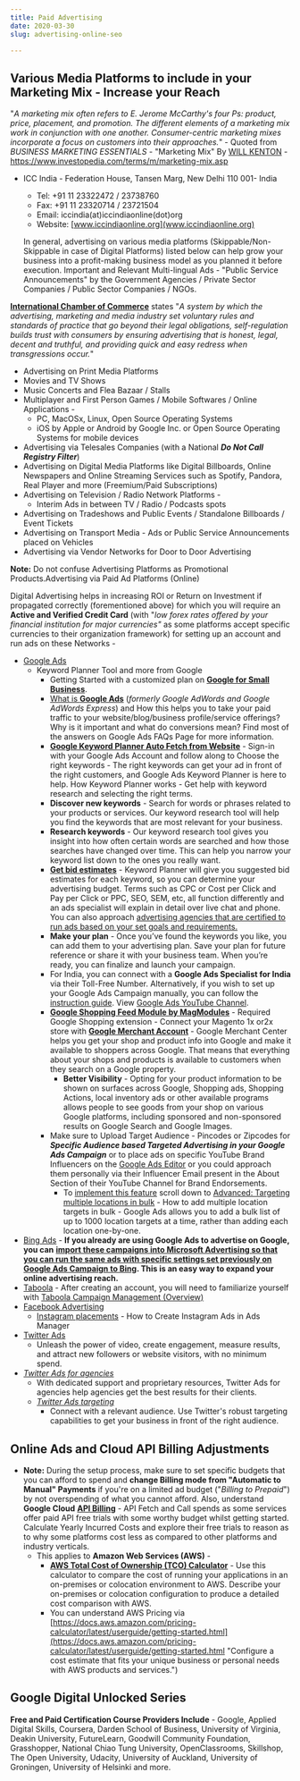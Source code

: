 ```yaml
---
title: Paid Advertising
date: 2020-03-30
slug: advertising-online-seo

---
```

## Various Media Platforms to include in your Marketing Mix - Increase your Reach

"_A marketing mix often refers to E. Jerome McCarthy's four Ps: product, price, placement, and promotion. The different elements of a marketing mix work in conjunction with one another. Consumer-centric marketing mixes incorporate a focus on customers into their approaches._" - Quoted from _BUSINESS  MARKETING ESSENTIALS_ - "Marketing Mix" By [WILL KENTON](https://www.investopedia.com/contributors/53661/ "Will Kenton - Developed Investopedia's Anxiety Index and its performance marketing content initiative") - https://www.investopedia.com/terms/m/marketing-mix.asp

* ICC India - Federation House, Tansen Marg, New Delhi 110 001- India
  * Tel: +91 11 23322472 / 23738760
  * Fax: +91 11 23320714 / 23721504
  * Email: iccindia(at)iccindiaonline(dot)org
  * Website: [www.iccindiaonline.org](www.iccindiaonline.org)

  In general, advertising on various media platforms (Skippable/Non-Skippable in case of Digital Platforms) listed below can help grow your business into a profit-making business model as you planned it before execution. Important and Relevant Multi-lingual Ads - "Public Service Announcements" by the Government Agencies / Private Sector Companies / Public Sector Companies / NGOs.

[**International Chamber of Commerce**](https://iccwbo.org/global-issues-trends/responsible-business/marketing-advertising/ "International Chamber of Commerce - Global issues & trends » Responsible business » Marketing & advertising") states "_A system by which the advertising, marketing and media industry set voluntary rules and standards of practice that go beyond their legal obligations, self-regulation builds trust with consumers by ensuring advertising that is honest, legal, decent and truthful, and providing quick and easy redress when transgressions occur._"

* Advertising on Print Media Platforms
* Movies and TV Shows
* Music Concerts and Flea Bazaar / Stalls
* Multiplayer and First Person Games / Mobile Softwares / Online Applications -
  * PC, MacOSx, Linux, Open Source Operating Systems
  * iOS by Apple or Android by Google Inc. or Open Source Operating Systems for mobile devices
* Advertising via Telesales Companies (with a National **_Do Not Call Registry Filter_**)
* Advertising on Digital Media Platforms like Digital Billboards, Online Newspapers and Online Streaming Services such as Spotify, Pandora, Real Player and more (Freemium/Paid Subscriptions)
* Advertising on Television / Radio Network Platforms -
  * Interim Ads in between TV / Radio / Podcasts spots
* Advertising on Tradeshows and Public Events / Standalone Billboards / Event Tickets
* Advertising on Transport Media - Ads or Public Service Announcements placed on Vehicles
* Advertising via Vendor Networks for Door to Door Advertising

**Note:** Do not confuse Advertising Platforms as Promotional Products.Advertising via Paid Ad Platforms (Online)

Digital Advertising helps in increasing ROI or Return on Investment if propagated correctly (forementioned above) for which you will require an **Active and Verified Credit Card** (with "_low forex rates offered by your financial institution for major currencies"_ as some platforms accept specific currencies to their organization framework) for setting up an account and run ads on these Networks -

* [Google Ads](https://ads.google.com/intl/en_in/home/ "Google Ads India")
  * Keyword Planner Tool and more from Google
    * Getting Started with a customized plan on [**Google for Small Business**](https://smallbusiness.withgoogle.com/?utm_source=google&utm_medium=ep&utm_campaign=bar_coronavirus#!/ "Google has a range of products to help your business grow. Get a personalized plan to see your full set of recommendations, or get started right away with these key products.").
    * [What is **Google Ads**](https://ads.google.com/intl/en_in/home/faq/ "FAQs - What is Google Ads") (_formerly Google AdWords and Google AdWords Express_) and How this helps you to take your paid traffic to your website/blog/business profile/service offerings? Why is it important and what do conversions mean? Find most of the answers on Google Ads FAQs Page for more information.
    * [**Google Keyword Planner Auto Fetch from Website**](https://ads.google.com/intl/en_in/home/tools/keyword-planner/ "Google Ads Keyword Planner") - Sign-in with your Google Ads Account and follow along to Choose the right keywords - The right keywords can get your ad in front of the right customers, and Google Ads Keyword Planner is here to help. How Keyword Planner works - Get help with keyword research and selecting the right terms.
    * **Discover new keywords** - Search for words or phrases related to your products or services. Our keyword research tool will help you find the keywords that are most relevant for your business.
    * **Research keywords** - Our keyword research tool gives you insight into how often certain words are searched and how those searches have changed over time. This can help you narrow your keyword list down to the ones you really want.
    * [**Get bid estimates**](https://ads.google.com/intl/en_in/home/pricing/ "Google Ads - Cost Estimates based on Search Terms or Campaign Settings") - Keyword Planner will give you suggested bid estimates for each keyword, so you can determine your advertising budget. Terms such as CPC or Cost per Click and Pay per Click or PPC, SEO, SEM, etc, all function differently and an ads specialist will explain in detail over live chat and phone. You can also approach [advertising agencies that are certified to run ads based on your set goals and requirements.](https://www.google.com/intl/en-GB_in/partners/about/ "The Google Partner badge shows that specific Partners have passed Google Ads product certification exams and are up-to-date with the latest product knowledge. In other words, they earned it.")
    * **Make your plan** - Once you’ve found the keywords you like, you can add them to your advertising plan. Save your plan for future reference or share it with your business team. When you’re ready, you can finalize and launch your campaign.
    * For India, you can connect with a **Google Ads Specialist for India** via their Toll-Free Number. Alternatively, if you wish to set up your Google Ads Campaign manually, you can follow the [instruction guide](https://support.google.com/google-ads/answer/6146252?hl=en&ref_topic=3119071,3181080,3126923,&visit_id=637214967552416815-1875820353&rd=1 "Your guide to Google Ads"). View [Google Ads YouTube Channel](https://www.youtube.com/user/learnwithgoogle?hl=en "Google Ads YouTube Channel").
    * [**Google Shopping Feed Module by MagModules**](https://www.magmodules.eu/magento2-google-shopping-feed.html "Google Shopping extension - Connect your Magento store with Google Merchant account.") - Required Google Shopping extension - Connect your Magento 1x or2x store with [**Google Merchant Account**](https://www.google.com/retail/solutions/merchant-center/ "Google Merchant Account") - Google Merchant Center helps you get your shop and product info into Google and make it available to shoppers across Google. That means that everything about your shops and products is available to customers when they search on a Google property.
      * **Better Visibility** - Opting for your product information to be shown on surfaces across Google, Shopping ads, Shopping Actions, local inventory ads or other available programs allows people to see goods from your shop on various Google platforms, including sponsored and non-sponsored results on Google Search and Google Images.
    * Make sure to Upload Target Audience - Pincodes or Zipcodes for **_Specific Audience based Targeted Advertising in your Google Ads Campaign_** or to place ads on specific YouTube Brand Influencers on the [Google Ads Editor](https://ads.google.com/intl/en_in/home/tools/ads-editor/ "Google Ads Editor") or you could approach them personally via their Influencer Email present in the About Section of their YouTube Channel for Brand Endorsements.
      * To [implement this feature](https://support.google.com/google-ads/answer/1722043?hl=en "Upload Target Audience Pincodes or Zipcodes for Google Targeted Advertising") scroll down to [Advanced: Targeting multiple locations in bulk](https://support.google.com/google-ads/answer/1722043?hl=en "Advanced: Targeting multiple locations in bulk") - How to add multiple location targets in bulk - Google Ads allows you to add a bulk list of up to 1000 location targets at a time, rather than adding each location one-by-one.
* [Bing Ads](https://ads.microsoft.com/ "Microsoft Bing Ads") - **If you already are using Google Ads to advertise on Google, you can** [**import these campaigns into Microsoft Advertising so that you can run the same ads with specific settings set previously on Google Ads Campaign to Bing**](https://help.ads.microsoft.com/apex/index/3/en-us/51050/ "Import Google Ads campaigns into Microsoft Advertising so that you can run the same ads on Bing")**. This is an easy way to expand your online advertising reach.**
* [Taboola](https://www.taboola.com/ "Taboola Paid Ads") - After creating an account, you will need to familiarize yourself with [Taboola Campaign Management (Overview)](https://help.taboola.com/hc/en-us/articles/115005787207-Campaign-Management-Overview "Taboola Campaign Management (Overview)")
* [Facebook Advertising](https://www.facebook.com/business/help/169249477193317# "Create ads from Ads Manager")
  * [Instagram placements](https://en-gb.facebook.com/business/help/1513393428972189 "Instagram placements - How to Create Instagram Ads in Ads Manager") - How to Create Instagram Ads in Ads Manager
* [Twitter Ads](https://business.twitter.com/en/solutions.html "Find the type of Twitter Ads for your business")
  * Unleash the power of video, create engagement, measure results, and attract new followers or website visitors, with no minimum spend.
* [_Twitter Ads for agencies_](https://business.twitter.com/en/solutions/agency.html?ref=en-btc-solutions-footer "Twitter Ads for agencies")
  * With dedicated support and proprietary resources, Twitter Ads for agencies help agencies get the best results for their clients.
  * [_Twitter Ads targeting_](https://business.twitter.com/en/targeting.html?ref=en-btc-solutions-card "Twitter Ads targeting")
    * Connect with a relevant audience. Use Twitter's robust targeting capabilities to get your business in front of the right audience.

## Online Ads and Cloud API Billing Adjustments

* **Note:** During the setup process, make sure to set specific budgets that you can afford to spend and **change Billing mode from "Automatic to Manual" Payments** if you're on a limited ad budget ("_Billing to Prepaid_") by not overspending of what you cannot afford. Also, understand **Google Cloud** [**API Billing**](https://cloud.google.com/pricing/list "Google Cloud Billing") - API Fetch and Call spends as some services offer paid API free trials with some worthy budget whilst getting started. Calculate Yearly Incurred Costs and explore their free trials to reason as to why some platforms cost less as compared to other platforms and industry verticals.
  * This applies to **Amazon Web Services (AWS)** -
    * [**AWS Total Cost of Ownership (TCO) Calculator**](https://aws.amazon.com/tco-calculator/?nc2=h_ql_pr_calc_tco "AWS Total Cost of Ownership (TCO) Calculator") - Use this calculator to compare the cost of running your applications in an on-premises or colocation environment to AWS. Describe your on-premises or colocation configuration to produce a detailed cost comparison with AWS.
    * You can understand AWS Pricing via [https://docs.aws.amazon.com/pricing-calculator/latest/userguide/getting-started.html](https://docs.aws.amazon.com/pricing-calculator/latest/userguide/getting-started.html "Configure a cost estimate that fits your unique business or personal needs with AWS products and services.")

## Google Digital Unlocked Series

**Free and Paid Certification Course Providers Include** - Google, Applied Digital Skills, Coursera, Darden School of Business, University of Virginia, Deakin University, FutureLearn, Goodwill Community Foundation, Grasshopper, National Chiao Tung University, OpenClassrooms, Skillshop, The Open University, Udacity, University of Auckland, University of Groningen, University of Helsinki and more.